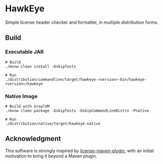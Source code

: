# HawkEye

Simple license header checker and formatter, in multiple distribution forms.

## Build

### Executable JAR

```shell
# Build
./mvnw clean install -DskipTests

# Run
./distribution/commandline/target/hawkeye-<version>-bin/hawkeye-<version>/hawkeye
```

### Native Image

```shell
# Build with GraalVM
./mvnw clean package -DskipTests -DskipCommandLineDistro -Pnative

# Run
./distribution/native/target/hawkeye-native
```

## Acknowledgment

This software is strongly inspired by [license-maven-plugin](https://github.com/mathieucarbou/license-maven-plugin), with an initial motivation to bring it beyond a Maven plugin.
